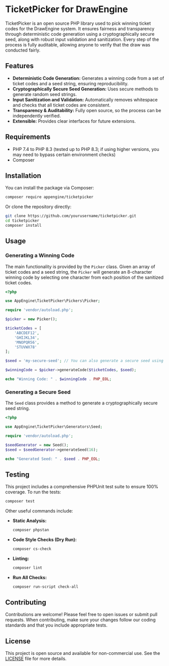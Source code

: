 # TicketPicker for DrawEngine

TicketPicker is an open source PHP library used to pick winning ticket codes for the DrawEngine system. It ensures fairness and transparency through deterministic code generation using a cryptographically secure seed, along with robust input validation and sanitization. Every step of the process is fully auditable, allowing anyone to verify that the draw was conducted fairly.

## Features

- **Deterministic Code Generation:** Generates a winning code from a set of ticket codes and a seed string, ensuring reproducibility.
- **Cryptographically Secure Seed Generation:** Uses secure methods to generate random seed strings.
- **Input Sanitization and Validation:** Automatically removes whitespace and checks that all ticket codes are consistent.
- **Transparency & Auditability:** Fully open source, so the process can be independently verified.
- **Extensible:** Provides clear interfaces for future extensions.

## Requirements

- PHP 7.4 to PHP 8.3 (tested up to PHP 8.3; if using higher versions, you may need to bypass certain environment checks)
- Composer

## Installation

You can install the package via Composer:

```bash
composer require appengine/ticketpicker
```

Or clone the repository directly:

```bash
git clone https://github.com/yourusername/ticketpicker.git
cd ticketpicker
composer install
```

## Usage

### Generating a Winning Code

The main functionality is provided by the `Picker` class. Given an array of ticket codes and a seed string, the `Picker` will generate an 8-character winning code by selecting one character from each position of the sanitized ticket codes.

```php
<?php

use AppEngine\TicketPicker\Pickers\Picker;

require 'vendor/autoload.php';

$picker = new Picker();

$ticketCodes = [
    'ABCDEF12',
    'GHIJKL34',
    'MNOPQR56',
    'STUVWX78'
];

$seed = 'my-secure-seed'; // You can also generate a secure seed using the Seed class

$winningCode = $picker->generateCode($ticketCodes, $seed);

echo "Winning Code: " . $winningCode . PHP_EOL;
```

### Generating a Secure Seed

The `Seed` class provides a method to generate a cryptographically secure seed string.

```php
<?php

use AppEngine\TicketPicker\Generators\Seed;

require 'vendor/autoload.php';

$seedGenerator = new Seed();
$seed = $seedGenerator->generateSeed(16);

echo "Generated Seed: " . $seed . PHP_EOL;
```

## Testing

This project includes a comprehensive PHPUnit test suite to ensure 100% coverage. To run the tests:

```bash
composer test
```

Other useful commands include:

- **Static Analysis:**
  ```bash
  composer phpstan
  ```
- **Code Style Checks (Dry Run):**
  ```bash
  composer cs-check
  ```
- **Linting:**
  ```bash
  composer lint
  ```
- **Run All Checks:**
  ```bash
  composer run-script check-all
  ```

## Contributing

Contributions are welcome! Please feel free to open issues or submit pull requests. When contributing, make sure your changes follow our coding standards and that you include appropriate tests.

## License

This project is open source and available for non-commercial use. See the [LICENSE](LICENSE.md) file for more details.